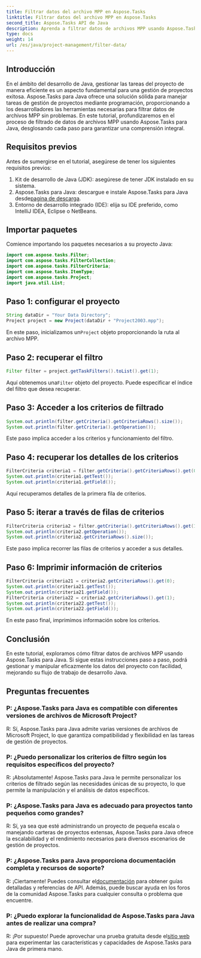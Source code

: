 ```yaml
---
title: Filtrar datos del archivo MPP en Aspose.Tasks
linktitle: Filtrar datos del archivo MPP en Aspose.Tasks
second_title: Aspose.Tasks API de Java
description: Aprenda a filtrar datos de archivos MPP usando Aspose.Tasks para Java. Mejore el flujo de trabajo de gestión de proyectos sin esfuerzo.
type: docs
weight: 14
url: /es/java/project-management/filter-data/
---
```

## Introducción
En el ámbito del desarrollo de Java, gestionar las tareas del proyecto de manera eficiente es un aspecto fundamental para una gestión de proyectos exitosa. Aspose.Tasks para Java ofrece una solución sólida para manejar tareas de gestión de proyectos mediante programación, proporcionando a los desarrolladores las herramientas necesarias para filtrar datos de archivos MPP sin problemas. En este tutorial, profundizaremos en el proceso de filtrado de datos de archivos MPP usando Aspose.Tasks para Java, desglosando cada paso para garantizar una comprensión integral.
## Requisitos previos
Antes de sumergirse en el tutorial, asegúrese de tener los siguientes requisitos previos:
1. Kit de desarrollo de Java (JDK): asegúrese de tener JDK instalado en su sistema.
2.  Aspose.Tasks para Java: descargue e instale Aspose.Tasks para Java desde[pagina de descarga](https://releases.aspose.com/tasks/java/).
3. Entorno de desarrollo integrado (IDE): elija su IDE preferido, como IntelliJ IDEA, Eclipse o NetBeans.

## Importar paquetes
Comience importando los paquetes necesarios a su proyecto Java:
```java
import com.aspose.tasks.Filter;
import com.aspose.tasks.FilterCollection;
import com.aspose.tasks.FilterCriteria;
import com.aspose.tasks.ItemType;
import com.aspose.tasks.Project;
import java.util.List;
```

## Paso 1: configurar el proyecto
```java
String dataDir = "Your Data Directory";
Project project = new Project(dataDir + "Project2003.mpp");
```
 En este paso, inicializamos un`Project` objeto proporcionando la ruta al archivo MPP.
## Paso 2: recuperar el filtro
```java
Filter filter = project.getTaskFilters().toList().get(1);
```
 Aquí obtenemos una`Filter` objeto del proyecto. Puede especificar el índice del filtro que desea recuperar.
## Paso 3: Acceder a los criterios de filtrado
```java
System.out.println(filter.getCriteria().getCriteriaRows().size());
System.out.println(filter.getCriteria().getOperation());
```
Este paso implica acceder a los criterios y funcionamiento del filtro.
## Paso 4: recuperar los detalles de los criterios
```java
FilterCriteria criteria1 = filter.getCriteria().getCriteriaRows().get(0);
System.out.println(criteria1.getTest());
System.out.println(criteria1.getField());
```
Aquí recuperamos detalles de la primera fila de criterios.
## Paso 5: iterar a través de filas de criterios
```java
FilterCriteria criteria2 = filter.getCriteria().getCriteriaRows().get(1);
System.out.println(criteria2.getOperation());
System.out.println(criteria2.getCriteriaRows().size());
```
Este paso implica recorrer las filas de criterios y acceder a sus detalles.
## Paso 6: Imprimir información de criterios
```java
FilterCriteria criteria21 = criteria2.getCriteriaRows().get(0);
System.out.println(criteria21.getTest());
System.out.println(criteria21.getField());
FilterCriteria criteria22 = criteria2.getCriteriaRows().get(1);
System.out.println(criteria22.getTest());
System.out.println(criteria22.getField());
```
En este paso final, imprimimos información sobre los criterios.

## Conclusión
En este tutorial, exploramos cómo filtrar datos de archivos MPP usando Aspose.Tasks para Java. Si sigue estas instrucciones paso a paso, podrá gestionar y manipular eficazmente los datos del proyecto con facilidad, mejorando su flujo de trabajo de desarrollo Java.
## Preguntas frecuentes
### P: ¿Aspose.Tasks para Java es compatible con diferentes versiones de archivos de Microsoft Project?
R: Sí, Aspose.Tasks para Java admite varias versiones de archivos de Microsoft Project, lo que garantiza compatibilidad y flexibilidad en las tareas de gestión de proyectos.
### P: ¿Puedo personalizar los criterios de filtro según los requisitos específicos del proyecto?
R: ¡Absolutamente! Aspose.Tasks para Java le permite personalizar los criterios de filtrado según las necesidades únicas de su proyecto, lo que permite la manipulación y el análisis de datos específicos.
### P: ¿Aspose.Tasks para Java es adecuado para proyectos tanto pequeños como grandes?
R: Sí, ya sea que esté administrando un proyecto de pequeña escala o manejando carteras de proyectos extensas, Aspose.Tasks para Java ofrece la escalabilidad y el rendimiento necesarios para diversos escenarios de gestión de proyectos.
### P: ¿Aspose.Tasks para Java proporciona documentación completa y recursos de soporte?
 R: ¡Ciertamente! Puedes consultar el[documentación](https://reference.aspose.com/tasks/java/) para obtener guías detalladas y referencias de API. Además, puede buscar ayuda en los foros de la comunidad Aspose.Tasks para cualquier consulta o problema que encuentre.
### P: ¿Puedo explorar la funcionalidad de Aspose.Tasks para Java antes de realizar una compra?
 R: ¡Por supuesto! Puede aprovechar una prueba gratuita desde el[sitio web](https://releases.aspose.com/) para experimentar las características y capacidades de Aspose.Tasks para Java de primera mano.